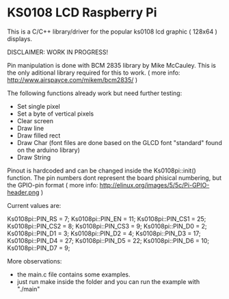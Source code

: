 # KS0108 LCD Raspberry Pi
This is a C/C++ library/driver for the popular ks0108 lcd graphic ( 128x64 ) displays.

DISCLAIMER: WORK IN PROGRESS!

 Pin manipulation is done with BCM 2835 library by Mike McCauley.
This is the only aditional library required for this to work.
( more info: http://www.airspayce.com/mikem/bcm2835/ )

The following functions already work but need further testing:
  - Set single pixel
  - Set a byte of vertical pixels
  - Clear screen
  - Draw line
  - Draw filled rect
  - Draw Char (font files are done based on the GLCD font "standard" found on the arduino library)
  - Draw String

 Pinout is hardcoded and can be changed inside the Ks0108pi::init() function.
The pin numbers dont represent the board phisical numbering, but the GPIO-pin format
( more info: http://elinux.org/images/5/5c/Pi-GPIO-header.png )

Current values are:

  Ks0108pi::PIN_RS = 7;
	Ks0108pi::PIN_EN = 11;
	Ks0108pi::PIN_CS1 = 25;
	Ks0108pi::PIN_CS2 = 8;
	Ks0108pi::PIN_CS3 = 9;
	Ks0108pi::PIN_D0 = 2;
	Ks0108pi::PIN_D1 = 3;
	Ks0108pi::PIN_D2 = 4;
	Ks0108pi::PIN_D3 = 17;
	Ks0108pi::PIN_D4 = 27;
	Ks0108pi::PIN_D5 = 22;
	Ks0108pi::PIN_D6 = 10;
	Ks0108pi::PIN_D7 = 9;

More observations:	
  - the main.c file contains some examples.
  - just run make inside the folder and you can run the example with "./main"
	
	
